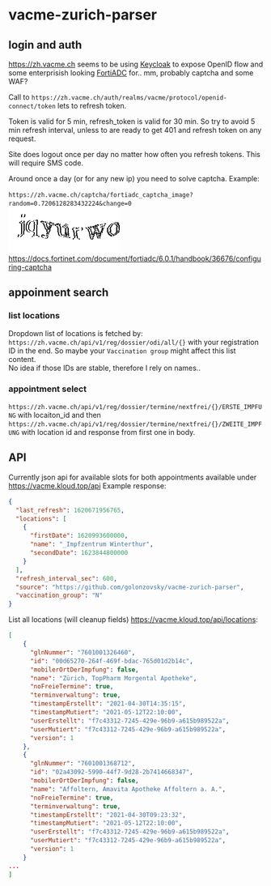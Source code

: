 # vacme-zurich-parser

## login and auth 
https://zh.vacme.ch seems to be using [Keycloak](https://www.keycloak.org) to expose OpenID flow and some enterprisish looking [FortiADC](https://www.fortinet.com/products/application-delivery-controller/fortiadc) for.. mm, probably captcha and some WAF? 

Call to `https://zh.vacme.ch/auth/realms/vacme/protocol/openid-connect/token` lets to refresh token.

Token is valid for 5 min, refresh_token is valid for 30 min. So try to avoid 5 min refresh interval, unless to are ready to get 401 and refresh token on any request.  

Site does logout once per day no matter how often you refresh tokens. This will require SMS code.

Around once a day (or for any new ip) you need to solve captcha. Example:

`https://zh.vacme.ch/captcha/fortiadc_captcha_image?random=0.7206128283432224&change=0`  
![captcha](fortiadc_captcha_image.gif)  
https://docs.fortinet.com/document/fortiadc/6.0.1/handbook/36676/configuring-captcha

## appoinment search 

### list locations
Dropdown list of locations is fetched by: `https://zh.vacme.ch/api/v1/reg/dossier/odi/all/{}` with your registration ID in the end. So maybe your `Vaccination group` might affect this list content.  
No idea if those IDs are stable, therefore I rely on names.. 

### appointment select
`https://zh.vacme.ch/api/v1/reg/dossier/termine/nextfrei/{}/ERSTE_IMPFUNG` with locaiton_id and then `https://zh.vacme.ch/api/v1/reg/dossier/termine/nextfrei/{}/ZWEITE_IMPFUNG` with location id and response from first one in body.

## API

Currently json api for available slots for both appointments available under https://vacme.kloud.top/api
Example response:
```json
{
  "last_refresh": 1620671956765,
  "locations": [
    {
      "firstDate": 1620993600000,
      "name": "_Impfzentrum Winterthur",
      "secondDate": 1623844800000
    }
  ],
  "refresh_interval_sec": 600,
  "source": "https://github.com/golonzovsky/vacme-zurich-parser",
  "vaccination_group": "N"
}
```

List all locations (will cleanup fields) https://vacme.kloud.top/api/locations:
```json
[
    {
      "glnNummer": "7601001326460",
      "id": "00d65270-264f-469f-bdac-765d01d2b14c",
      "mobilerOrtDerImpfung": false,
      "name": "Zürich, TopPharm Morgental Apotheke",
      "noFreieTermine": true,
      "terminverwaltung": true,
      "timestampErstellt": "2021-04-30T14:35:15",
      "timestampMutiert": "2021-05-12T22:10:00",
      "userErstellt": "f7c43312-7245-429e-96b9-a615b989522a",
      "userMutiert": "f7c43312-7245-429e-96b9-a615b989522a",
      "version": 1
    },
    {
      "glnNummer": "7601001368712",
      "id": "02a43092-5990-44f7-9d28-2b7414668347",
      "mobilerOrtDerImpfung": false,
      "name": "Affoltern, Amavita Apotheke Affoltern a. A.",
      "noFreieTermine": true,
      "terminverwaltung": true,
      "timestampErstellt": "2021-04-30T09:23:32",
      "timestampMutiert": "2021-05-12T22:10:00",
      "userErstellt": "f7c43312-7245-429e-96b9-a615b989522a",
      "userMutiert": "f7c43312-7245-429e-96b9-a615b989522a",
      "version": 1
    }
...
]
```